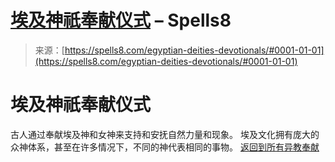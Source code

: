 <!--yml

category: 未分类

date: 2024-06-12 19:56:32

-->

# [埃及神祇奉献仪式](https://spells8.com/egyptian-deities-devotionals/#0001-01-01) – Spells8

> 来源：[https://spells8.com/egyptian-deities-devotionals/#0001-01-01](https://spells8.com/egyptian-deities-devotionals/#0001-01-01)

# 埃及神祇奉献仪式

古人通过奉献埃及神和女神来支持和安抚自然力量和现象。 埃及文化拥有庞大的众神体系，甚至在许多情况下，不同的神代表相同的事物。 [返回到所有异教奉献](https://spells8.com/magic/pagan-devotionals/)
